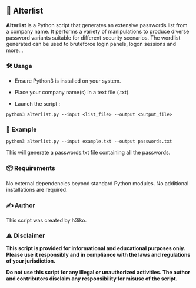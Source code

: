 ## 🔐 Alterlist

**Alterlist** is a Python script that generates an extensive passwords list from a company name. It performs a variety of manipulations to produce diverse password variants suitable for different security scenarios. The wordlist generated can be used to bruteforce login panels, logon sessions and more...

### 🛠️ Usage

- Ensure Python3 is installed on your system.

- Place your company name(s) in a text file (.txt).

- Launch the script :

```python3 alterlist.py --input <list_file> --output <output_file>```

### 🎯 Example

```python3 alterlist.py --input example.txt --output passwords.txt```

This will generate a passwords.txt file containing all the passwords.

### 📦 Requirements

No external dependencies beyond standard Python modules.
No additional installations are required.

### ✍️ Author

This script was created by h3iko.

### ⚠️ Disclaimer

**This script is provided for informational and educational purposes only. Please use it responsibly and in compliance with the laws and regulations of your jurisdiction.**

**Do not use this script for any illegal or unauthorized activities. The author and contributors disclaim any responsibility for misuse of the script.**
